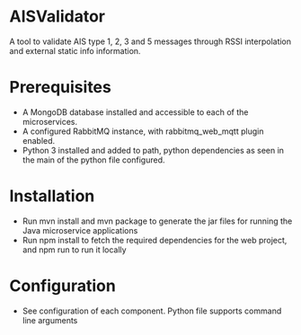 # AISValidator
A tool to validate AIS type 1, 2, 3 and 5 messages through RSSI interpolation and external static info information.
# Prerequisites
- A MongoDB database installed and accessible to each of the microservices.
- A configured RabbitMQ instance, with rabbitmq_web_mqtt plugin enabled.
- Python 3 installed and added to path, python dependencies as seen in the main of the python file configured.
# Installation
- Run mvn install and mvn package to generate the jar files for running the Java microservice applications
- Run npm install to fetch the required dependencies for the web project, and npm run to run it locally
# Configuration
- See configuration of each component. Python file supports command line arguments
